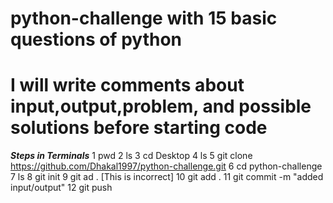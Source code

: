 # python-challenge with 15 basic questions of python
# I will write comments about input,output,problem, and  possible solutions before starting code

***Steps in Terminals***
 1 pwd
 2 ls
 3  cd Desktop
 4 ls
 5 git clone https://github.com/Dhakal1997/python-challenge.git
 6 cd python-challenge
 7  ls
 8   git init
 9  git ad .  [This is incorrect]
10  git add .
11 git commit -m "added input/output"
12  git push